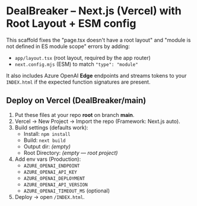 # DealBreaker – Next.js (Vercel) with Root Layout + ESM config

This scaffold fixes the "page.tsx doesn't have a root layout" and "module is not defined in ES module scope" errors by adding:
- `app/layout.tsx` (root layout, required by the app router)
- `next.config.mjs` (ESM) to match `"type": "module"`

It also includes Azure OpenAI **Edge** endpoints and streams tokens to your `INDEX.html` if the expected function signatures are present.

## Deploy on Vercel (DealBreaker/main)
1. Put these files at your repo **root** on branch **main**.
2. Vercel → New Project → Import the repo (Framework: Next.js auto).
3. Build settings (defaults work):
   - Install: `npm install`
   - Build: `next build`
   - Output dir: *(empty)*
   - Root Directory: *(empty — root project)*
4. Add env vars (Production):
   - `AZURE_OPENAI_ENDPOINT`
   - `AZURE_OPENAI_API_KEY`
   - `AZURE_OPENAI_DEPLOYMENT`
   - `AZURE_OPENAI_API_VERSION`
   - `AZURE_OPENAI_TIMEOUT_MS` (optional)
5. Deploy → open `/INDEX.html`.
